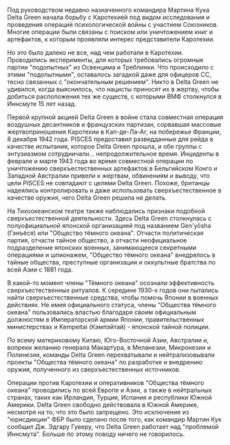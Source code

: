 Под руководством недавно назначенного командира Мартина Кука Delta Green начала борьбу с Каротехией под видом исследования и проведения операций психологической войны с участием Союзников. Многие операции были связаны с поиском или уничтожением книг и артефактов, к которым проявляли интерес представители Каротехии.

Но это было далеко не все, над чем работали в Каротехии. Проводились эксперименты, для которых требовались огромные партии "подопытных" из Освенцима и Треблинки. Что происходило с этими "подопытными", оставалось загадкой даже для офицеров СС, тесно связанных с "окончательным решением". Никто в Delta Green не удивился, когда выяснилось, что нацисты приносят их в жертву, чтобы добиться расположения тех же существ, с которыми ВМФ столкнулся в Иннсмуте 15 лет назад.

Первой крупной акцией Delta Green в войне стала совместная операция воздушных десантников и французских партизан, сорвавшая массовые жертвоприношения Каротехии в Кап-де-Ла-Аг, на побережье Франции, 8 декабря 1942 года. PISCES предоставил разведданные для рейда в качестве испытания, которое Delta Green прошла, и обе группы с энтузиазмом сотрудничали... непродолжительное время. Инциденты в феврале и марте 1943 года во время совместной операции по уничтожению сверхъестественных артефактов в Бельгийском Конго и Западной Австралии привели к жертвам, обвинениям и выводу, что цели PISCES не совпадают с целями Delta Green. Похоже, британцы надеялись контролировать и даже использовать сверхъестественное в качестве оружия, чего Delta Green решила не делать.

На Тихоокеанском театре также наблюдались признаки подобной сверхъестественной деятельности. Здесь Delta Green столкнулась с полуофициальной японской организацией под названием Gen'yōsha (Гэнъёся) или "Общество тёмного океана". Отчасти политическая партия, отчасти тайное общество, а отчасти неофициальное подразделение японских военных, занимающееся секретными операциями и шпионажем, "Общество тёмного океана" внедрялось в тайные общества, преступные организации и оккультные братства по всей Азии с 1881 года.

В какой-то момент члены "Тёмного океана" осознали эффективность сверхъестественных ритуалов. К середине 1930-х годов они пытались найти сверхъестественные средства, чтобы помочь Японии в военных действиях. Не имея официального статуса, члены "Общества тёмного океана" пользовались властью благодаря своим официальным должностям в Императорской армии Японии, правительственных министерствах и Kempeitai (Кэмпэйтай) - японской тайной полиции. 

По всему материковому Китаю, Юго-Восточной Азии, Австралии и, вопреки желанию генерала Макартура, в Меланезии, Микронезии и Полинезии, команды Delta Green перехватывали и нейтрализовывали проекты "Общества тёмного океана" по разработке и внедрению оружия, полученного из сверхъестественных источников.

Операции против Каротехии и оперативников "Общества тёмного океана" проводились по всей Европе и Азии, а также в нейтральных странах, таких как Ирландия, Турция, Испания и республики Южной Америки. Delta Green свободно действовала в Южной Америке, несмотря на то, что это было запрещено. Это исключение из "юрисдикции" ФБР было сделано после того, как командир Мартин Кук сообщил Дж. Эдгару Гуверу, что Delta Green работает над "проблемой Иннсмута". Больше по этому поводу ничего не говорилось.
